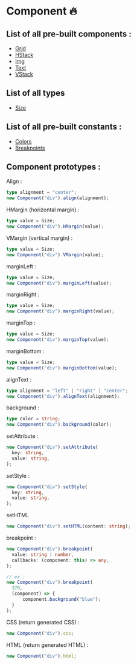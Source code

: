 # Component 🔥

## List of all pre-built components :

- [Grid](/doc/components/Grid.md)
- [HStack](/doc/components/HStack.md)
- [Img](/doc/components/Img.md)
- [Text](/doc/components/Text.md)
- [VStack](/doc/components/VStack.md)

## List of all types

- [Size](/src/types/Size.ts)

## List of all pre-built constants :

- [Colors](/doc/constants/Colors.md)
- [Breakpoints](/doc/constants/Breakpoints.md)

## Component prototypes :

Align :

```ts
type alignment = "center";
new Component("div").align(alignment);
```

HMargin (horizontal margin) :

```ts
type value = Size;
new Component("div").HMargin(value);
```

VMargin (vertical margin) :

```ts
type value = Size;
new Component("div").VMargin(value);
```

marginLeft :

```ts
type value = Size;
new Component("div").marginLeft(value);
```

marginRight :

```ts
type value = Size;
new Component("div").marginRight(value);
```

marginTop :

```ts
type value = Size;
new Component("div").marginTop(value);
```

marginBottom :

```ts
type value = Size;
new Component("div").marginBottom(value);
```

alignText :

```ts
type alignment = "left" | "right" | "center";
new Component("div").alignText(alignment);
```

background :

```ts
type color = string;
new Component("div").background(color);
```

setAttribute :

```ts
new Component("div").setAttribute(
  key: string,
  value: string,
);
```

setStyle :

```ts
new Component("div").setStyle(
  key: string,
  value: string,
);
```

setHTML

```ts
new Component("div").setHTML(content: string);
```

breakpoint :

```ts
new Component("div").breakpoint(
  value: string | number,
  callbacks: (component: this) => any,
);

// ex :
new Component("div").breakpoint(
  370,
  (component) => {
      component.background("blue");
  }
);
```

CSS (return generated CSS) :

```ts
new Component("div").css;
```

HTML (return generated HTML) :

```ts
new Component("div").html;
```
